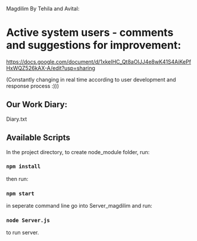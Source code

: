 Magdilim By Tehila and Avital: 


# Active system users - comments and suggestions for improvement:
https://docs.google.com/document/d/1xkeIHC_Qt8aOIJJ4e8wK41S4AiKePfHxWQZ526kAX-A/edit?usp=sharing

(Constantly changing in real time according to user development and response process :)))
## Our Work Diary:
Diary.txt


## Available Scripts

In the project directory, to create node_module folder, run:

### `npm install`

then run:

### `npm start`

in seperate command line go into Server_magdilim and run:
### `node Server.js`
to run server.

